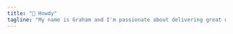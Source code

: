 ```yaml
---
title: "👋 Howdy"
tagline: "My name is Graham and I'm passionate about delivering great user experiences."
---
```

